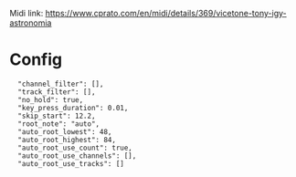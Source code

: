 Midi link: https://www.cprato.com/en/midi/details/369/vicetone-tony-igy-astronomia

# Config

      "channel_filter": [],
      "track_filter": [],
      "no_hold": true,
      "key_press_duration": 0.01,
      "skip_start": 12.2,
      "root_note": "auto",
      "auto_root_lowest": 48,
      "auto_root_highest": 84,
      "auto_root_use_count": true,
      "auto_root_use_channels": [],
      "auto_root_use_tracks": []
